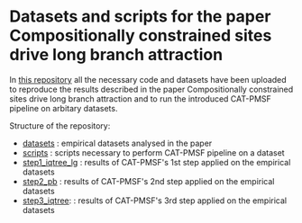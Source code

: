 # Datasets and scripts for the paper Compositionally constrained sites drive long branch attraction

In [this repository](https://github.com/drenal/cat-pmsf-paper) all the necessary code and datasets have been uploaded to reproduce the results described in the paper Compositionally constrained sites drive long branch attraction and to run the introduced CAT-PMSF pipeline on arbitary datasets.

Structure of the repository:
- [datasets](datasets/) : empirical datasets analysed in the paper
- [scripts](scripts/) : scripts necessary to perform CAT-PMSF pipeline on a dataset
- [step1_iqtree_lg](step1_iqtree_lg/) : results of CAT-PMSF's 1st step applied on the empirical datasets
- [step2_pb](step2_pb/) : results of CAT-PMSF's 2nd step applied on the empirical datasets
- [step3_iqtree](step3_iqtree/): : results of CAT-PMSF's 3rd step applied on the empirical datasets
